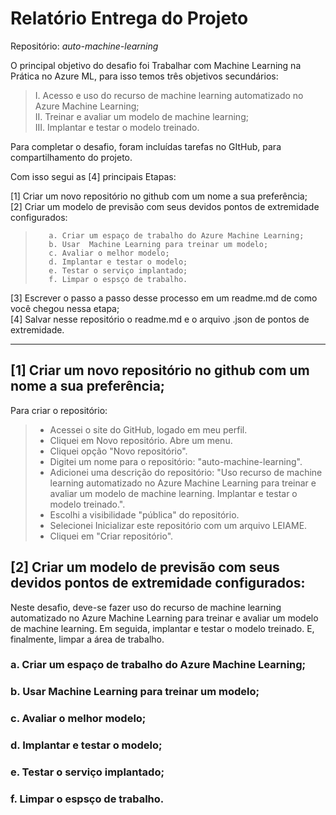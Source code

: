 # Relatório Entrega do Projeto 
Repositório: *auto-machine-learning*

O principal objetivo do desafio foi Trabalhar com Machine Learning na Prática no Azure ML, para isso temos três objetivos secundários:

>    I. Acesso e uso do recurso de machine learning automatizado no Azure Machine Learning;   
>    II. Treinar e avaliar um modelo de machine learning;  
>    III. Implantar e testar o modelo treinado.  

Para completar o desafio, foram incluídas tarefas no GItHub, para compartilhamento do projeto. 

Com isso segui as [4] principais Etapas:

[1] Criar um novo repositório no github com um nome a sua preferência;  
[2] Criar um modelo de previsão com seus devidos pontos de extremidade configurados:  
>        a. Criar um espaço de trabalho do Azure Machine Learning;  
>        b. Usar  Machine Learning para treinar um modelo;  
>        c. Avaliar o melhor modelo;  
>        d. Implantar e testar o modelo;  
>        e. Testar o serviço implantado;  
>        f. Limpar o espsço de trabalho.  
[3] Escrever o passo a passo desse processo em um readme.md de como você chegou nessa etapa;  
[4] Salvar nesse repositório o readme.md e o arquivo .json de pontos de extremidade.  


-------------------
## **[1] Criar um novo repositório no github com um nome a sua preferência;**  
Para criar o repositório:
>  - Acessei o site do GitHub, logado em meu perfil.  
>  - Cliquei em Novo repositório. Abre um menu.  
>  - Cliquei opção "Novo repositório".  
>  - Digitei um nome para o repositório: "auto-machine-learning".  
>  - Adicionei uma descrição do repositório: "Uso recurso de machine learning automatizado no Azure Machine Learning para treinar e avaliar um modelo de machine learning. Implantar e testar o modelo treinado.".  
>  - Escolhi a visibilidade "pública" do repositório.  
>  - Selecionei Inicializar este repositório com um arquivo LEIAME.  
>  - Cliquei em "Criar repositório".  

## **[2] Criar um modelo de previsão com seus devidos pontos de extremidade configurados:**  
Neste desafio, deve-se fazer uso do recurso de machine learning automatizado no Azure Machine Learning para treinar e avaliar um modelo de machine learning. Em seguida, implantar e testar o modelo treinado. E, finalmente, limpar a área de trabalho.

###  a. Criar um espaço de trabalho do Azure Machine Learning;  

###  b. Usar  Machine Learning para treinar um modelo;  

###  c. Avaliar o melhor modelo;  

###  d. Implantar e testar o modelo;  

###  e. Testar o serviço implantado;  

###  f. Limpar o espsço de trabalho.  




  
